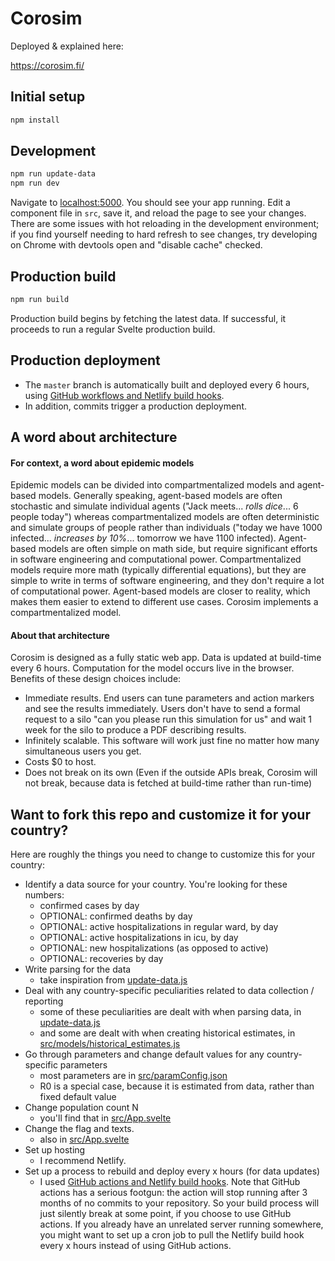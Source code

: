 # Corosim

Deployed & explained here:

https://corosim.fi/

## Initial setup

```bash
npm install
```

## Development

```bash
npm run update-data
npm run dev
```

Navigate to [localhost:5000](http://localhost:5000). You should see your app running.
Edit a component file in `src`, save it, and reload the page to see your changes.
There are some issues with hot reloading in the development environment; if you
find yourself needing to hard refresh to see changes, try developing on Chrome
with devtools open and "disable cache" checked.

## Production build

```bash
npm run build
```

Production build begins by fetching the latest data. If successful, it proceeds to run a regular Svelte production build.

## Production deployment

- The `master` branch is automatically built and deployed every 6 hours, using [GitHub workflows and Netlify build hooks](https://ericjinks.com/blog/2019/netlify-scheduled-build/).
- In addition, commits trigger a production deployment.

## A word about architecture

#### For context, a word about epidemic models

Epidemic models can be divided into compartmentalized models and agent-based models. Generally speaking, agent-based models are often stochastic and simulate individual agents ("Jack meets... *rolls dice*... 6 people today") whereas compartmentalized models are often deterministic and simulate groups of people rather than individuals ("today we have 1000 infected... *increases by 10%*... tomorrow we have 1100 infected). Agent-based models are often simple on math side, but require significant efforts in software engineering and computational power. Compartmentalized models require more math (typically differential equations), but they are simple to write in terms of software engineering, and they don't require a lot of computational power. Agent-based models are closer to reality, which makes them easier to extend to different use cases. Corosim implements a compartmentalized model.

#### About that architecture

Corosim is designed as a fully static web app. Data is updated at build-time every 6 hours. Computation for the model occurs live in the browser. Benefits of these design choices include:
- Immediate results. End users can tune parameters and action markers and see the results immediately. Users don't have to send a formal request to a silo "can you please run this simulation for us" and wait 1 week for the silo to produce a PDF describing results.
- Infinitely scalable. This software will work just fine no matter how many simultaneous users you get.
- Costs $0 to host.
- Does not break on its own (Even if the outside APIs break, Corosim will not break, because data is fetched at build-time rather than run-time)

## Want to fork this repo and customize it for your country?

Here are roughly the things you need to change to customize this for your country:
- Identify a data source for your country. You're looking for these numbers:
    - confirmed cases by day
    - OPTIONAL: confirmed deaths by day
    - OPTIONAL: active hospitalizations in regular ward, by day
    - OPTIONAL: active hospitalizations in icu, by day
    - OPTIONAL: new hospitalizations (as opposed to active)
    - OPTIONAL: recoveries by day
- Write parsing for the data
    - take inspiration from [update-data.js](update-data.js)
- Deal with any country-specific peculiarities related to data collection / reporting
    - some of these peculiarities are dealt with when parsing data, in [update-data.js](update-data.js)
    - and some are dealt with when creating historical estimates, in [src/models/historical_estimates.js](src/models/historical_estimates.js)
- Go through parameters and change default values for any country-specific parameters
    - most parameters are in [src/paramConfig.json](src/paramConfig.json)
    - R0 is a special case, because it is estimated from data, rather than fixed default value
- Change population count N
    - you'll find that in [src/App.svelte](src/App.svelte)
- Change the flag and texts.
    - also in [src/App.svelte](src/App.svelte)
- Set up hosting
    - I recommend Netlify.
- Set up a process to rebuild and deploy every x hours (for data updates)
    - I used [GitHub actions and Netlify build hooks](https://ericjinks.com/blog/2019/netlify-scheduled-build/). Note that GitHub actions has a serious footgun: the action will stop running after 3 months of no commits to your repository. So your build process will just silently break at some point, if you choose to use GitHub actions. If you already have an unrelated server running somewhere, you might want to set up a cron job to pull the Netlify build hook every x hours instead of using GitHub actions.